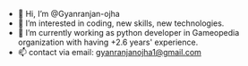 - 👋 Hi, I’m @Gyanranjan-ojha
- 👀 I’m interested in coding, new skills, new technologies.
- 🌱 I’m currently working as python developer in Gameopedia organization with having +2.6 years' experience.
- 📫 contact via email: gyanranjanojha1@gmail.com

<!---
Gyanranjan-ojha/Gyanranjan-ojha is a ✨ special ✨ repository because its `README.md` (this file) appears on your GitHub profile.
You can click the Preview link to take a look at your changes.
--->

